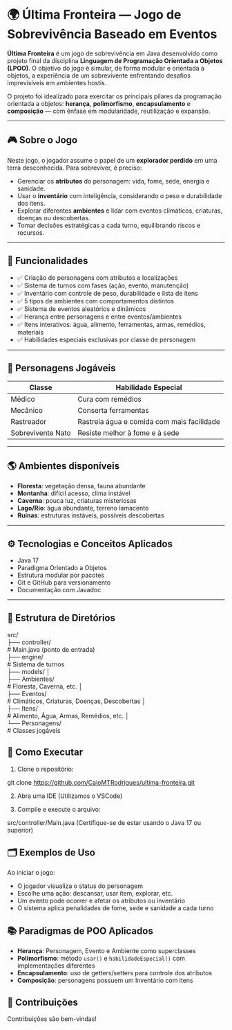 # 🌍 Última Fronteira — Jogo de Sobrevivência Baseado em Eventos

**Última Fronteira** é um jogo de sobrevivência em Java desenvolvido como projeto final da disciplina **Linguagem de Programação Orientada a Objetos (LPOO)**. O objetivo do jogo é simular, de forma modular e orientada a objetos, a experiência de um sobrevivente enfrentando desafios imprevisíveis em ambientes hostis.

O projeto foi idealizado para exercitar os principais pilares da programação orientada a objetos: **herança**, **polimorfismo**, **encapsulamento** e **composição** — com ênfase em modularidade, reutilização e expansão.

---

## 🎮 Sobre o Jogo

Neste jogo, o jogador assume o papel de um **explorador perdido** em uma terra desconhecida. Para sobreviver, é preciso:

- Gerenciar os **atributos** do personagem: vida, fome, sede, energia e sanidade.
- Usar o **inventário** com inteligência, considerando o peso e durabilidade dos itens.
- Explorar diferentes **ambientes** e lidar com eventos climáticos, criaturas, doenças ou descobertas.
- Tomar decisões estratégicas a cada turno, equilibrando riscos e recursos.

---

## 🧪 Funcionalidades

- ✅ Criação de personagens com atributos e localizações
- ✅ Sistema de turnos com fases (ação, evento, manutenção)
- ✅ Inventário com controle de peso, durabilidade e lista de itens
- ✅ 5 tipos de ambientes com comportamentos distintos
- ✅ Sistema de eventos aleatórios e dinâmicos
- ✅ Herança entre personagens e entre eventos/ambientes
- ✅ Itens interativos: água, alimento, ferramentas, armas, remédios, materiais
- ✅ Habilidades especiais exclusivas por classe de personagem

---

## 👤 Personagens Jogáveis

| Classe            | Habilidade Especial                        |
|-------------------|--------------------------------------------|
| Médico            | Cura com remédios                          |
| Mecânico          | Conserta ferramentas                       |
| Rastreador        | Rastreia água e comida com mais facilidade |
| Sobrevivente Nato | Resiste melhor à fome e à sede             |

---

## 🌎 Ambientes disponíveis

- **Floresta**: vegetação densa, fauna abundante
- **Montanha**: difícil acesso, clima instável
- **Caverna**: pouca luz, criaturas misteriosas
- **Lago/Rio**: água abundante, terreno lamacento
- **Ruínas**: estruturas instáveis, possíveis descobertas

---

## ⚙️ Tecnologias e Conceitos Aplicados

- Java 17
- Paradigma Orientado a Objetos
- Estrutura modular por pacotes
- Git e GitHub para versionamento
- Documentação com Javadoc

---

## 🧱 Estrutura de Diretórios

src/   
├── controller/   
    # Main.java (ponto de entrada)   
├── engine/   
    # Sistema de turnos   
├── models/ │   
    ├── Ambientes/   
        # Floresta, Caverna, etc. │   
    ├── Eventos/   
        # Climáticos, Criaturas, Doenças, Descobertas │   
    ├── Itens/   
        # Alimento, Água, Armas, Remédios, etc. │   
    └── Personagens/   
        # Classes jogáveis  

## 🚀 Como Executar

1. Clone o repositório:

git clone https://github.com/CaioMTRodrigues/ultima-fronteira.git

2. Abra uma IDE (Utilizamos o VSCode)

3. Compile e execute o arquivo:

src/controller/Main.java (Certifique-se de estar usando o Java 17 ou superior)

## 🗂️ Exemplos de Uso

Ao iniciar o jogo:

- O jogador visualiza o status do personagem
- Escolhe uma ação: descansar, usar item, explorar, etc.
- Um evento pode ocorrer e afetar os atributos ou inventário
- O sistema aplica penalidades de fome, sede e sanidade a cada turno

## 📚 Paradigmas de POO Aplicados

- **Herança**: Personagem, Evento e Ambiente como superclasses
- **Polimorfismo**: método `usar()` e `habilidadeEspecial()` com implementações diferentes
- **Encapsulamento**: uso de getters/setters para controle dos atributos
- **Composição**: personagens possuem um Inventário com itens

## 🤝 Contribuições

Contribuições são bem-vindas!

